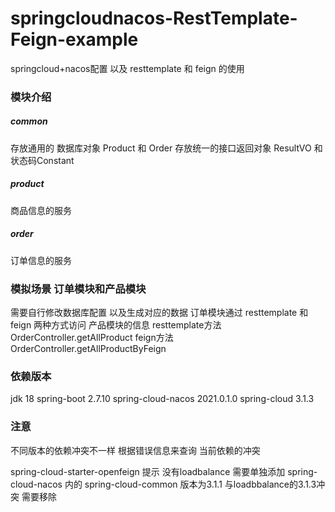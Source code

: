 # springcloudnacos-RestTemplate-Feign-example
springcloud+nacos配置  以及 resttemplate 和 feign 的使用

### 模块介绍
##### common
存放通用的 数据库对象 Product 和 Order
存放统一的接口返回对象 ResultVO  和 状态码Constant

##### product
商品信息的服务  

##### order
订单信息的服务

### 模拟场景   订单模块和产品模块    
需要自行修改数据库配置 以及生成对应的数据
订单模块通过 resttemplate 和 feign 两种方式访问 产品模块的信息
resttemplate方法 OrderController.getAllProduct
feign方法 OrderController.getAllProductByFeign



### 依赖版本
jdk 18
spring-boot 2.7.10
spring-cloud-nacos  2021.0.1.0
spring-cloud 3.1.3
### 注意
不同版本的依赖冲突不一样  根据错误信息来查询
当前依赖的冲突  

spring-cloud-starter-openfeign  提示 没有loadbalance 需要单独添加
spring-cloud-nacos  内的 spring-cloud-common 版本为3.1.1 与loadbbalance的3.1.3冲突 需要移除



